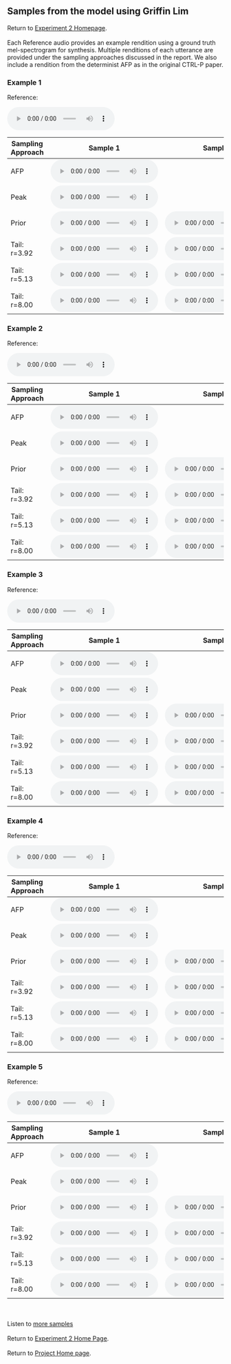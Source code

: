 <!-- exp 1a -->

## Samples from the model using Griffin Lim

Return to [Experiment 2 Homepage](https://ljlj9.github.io/mscproject/experiment_2_test.html).
<br><br>
Each Reference audio provides an example rendition using a ground truth mel-spectrogram for synthesis.
Multiple renditions of each utterance are provided under the sampling approaches discussed in the report. We also include a rendition from the determinist AFP as in the original CTRL-P paper.

### Example 1

Reference:          
<p><audio src="Exp2Test/Example1/reference.wav" controls style="width: 250px;"></audio></p>

| Sampling Approach | Sample 1 | Sample 2 | Sample 3 | Sample 4 | Sample 5 |
| --- | --- | --- | --- | --- | --- |
| AFP | <audio src="afp_web_samples/Example1.wav" controls style="width: 250px;"></audio> | | | | |
| Peak  | <audio src="Exp2Test/Example1/peak/sample_1.wav" controls style="width: 250px;"></audio> | | | | |
| Prior | <audio src="Exp2Test/Example1/prior/sample_1.wav" controls style="width: 250px;"></audio> | <audio src="Exp2Test/Example1/prior/sample_2.wav" controls style="width: 250px;"></audio> | <audio src="Exp2Test/Example1/prior/sample_3.wav" controls style="width: 250px;"></audio> | <audio src="Exp2Test/Example1/prior/sample_4.wav" controls style="width: 250px;"></audio> | <audio src="Exp2Test/Example1/prior/sample_5.wav" controls style="width: 250px;"></audio> |
| Tail: r=3.92 | <audio src="Exp2Test/Example1/tail392/sample_1.wav" controls style="width: 250px;"></audio> | <audio src="Exp2Test/Example1/tail392/sample_2.wav" controls style="width: 250px;"></audio> | <audio src="Exp2Test/Example1/tail392/sample_3.wav" controls style="width: 250px;"></audio> | <audio src="Exp2Test/Example1/tail392/sample_4.wav" controls style="width: 250px;"></audio> | <audio src="Exp2Test/Example1/tail392/sample_5.wav" controls style="width: 250px;"></audio> |
| Tail: r=5.13 | <audio src="Exp2Test/Example1/tail513/sample_1.wav" controls style="width: 250px;"></audio> | <audio src="Exp2Test/Example1/tail513/sample_2.wav" controls style="width: 250px;"></audio> | <audio src="Exp2Test/Example1/tail513/sample_3.wav" controls style="width: 250px;"></audio> | <audio src="Exp2Test/Example1/tail513/sample_4.wav" controls style="width: 250px;"></audio> | <audio src="Exp2Test/Example1/tail513/sample_5.wav" controls style="width: 250px;"></audio> |
| Tail: r=8.00 | <audio src="Exp2Test/Example1/tail8/sample_1.wav" controls style="width: 250px;"></audio> | <audio src="Exp2Test/Example1/tail8/sample_2.wav" controls style="width: 250px;"></audio> | <audio src="Exp2Test/Example1/tail8/sample_3.wav" controls style="width: 250px;"></audio> | <audio src="Exp2Test/Example1/tail8/sample_4.wav" controls style="width: 250px;"></audio> | <audio src="Exp2Test/Example1/tail8/sample_5.wav" controls style="width: 250px;"></audio> |

### Example 2

Reference:          
<p><audio src="Exp2Test/Example2/reference.wav" controls style="width: 250px;"></audio></p>

| Sampling Approach | Sample 1 | Sample 2 | Sample 3 | Sample 4 | Sample 5 |
| --- | --- | --- | --- | --- | --- |
| AFP | <audio src="afp_web_samples/Example2.wav" controls style="width: 250px;"></audio> | | | | |
| Peak  | <audio src="Exp2Test/Example2/peak/sample_1.wav" controls style="width: 250px;"></audio> | | | | |
| Prior | <audio src="Exp2Test/Example2/prior/sample_1.wav" controls style="width: 250px;"></audio> | <audio src="Exp2Test/Example2/prior/sample_2.wav" controls style="width: 250px;"></audio> | <audio src="Exp2Test/Example2/prior/sample_3.wav" controls style="width: 250px;"></audio> | <audio src="Exp2Test/Example2/prior/sample_4.wav" controls style="width: 250px;"></audio> | <audio src="Exp2Test/Example2/prior/sample_5.wav" controls style="width: 250px;"></audio> |
| Tail: r=3.92 | <audio src="Exp2Test/Example2/tail392/sample_1.wav" controls style="width: 250px;"></audio> | <audio src="Exp2Test/Example2/tail392/sample_2.wav" controls style="width: 250px;"></audio> | <audio src="Exp2Test/Example2/tail392/sample_3.wav" controls style="width: 250px;"></audio> | <audio src="Exp2Test/Example2/tail392/sample_4.wav" controls style="width: 250px;"></audio> | <audio src="Exp2Test/Example2/tail392/sample_5.wav" controls style="width: 250px;"></audio> |
| Tail: r=5.13 | <audio src="Exp2Test/Example2/tail513/sample_1.wav" controls style="width: 250px;"></audio> | <audio src="Exp2Test/Example2/tail513/sample_2.wav" controls style="width: 250px;"></audio> | <audio src="Exp2Test/Example2/tail513/sample_3.wav" controls style="width: 250px;"></audio> | <audio src="Exp2Test/Example2/tail513/sample_4.wav" controls style="width: 250px;"></audio> | <audio src="Exp2Test/Example2/tail513/sample_5.wav" controls style="width: 250px;"></audio> |
| Tail: r=8.00 | <audio src="Exp2Test/Example2/tail8/sample_1.wav" controls style="width: 250px;"></audio> | <audio src="Exp2Test/Example2/tail8/sample_2.wav" controls style="width: 250px;"></audio> | <audio src="Exp2Test/Example2/tail8/sample_3.wav" controls style="width: 250px;"></audio> | <audio src="Exp2Test/Example2/tail8/sample_4.wav" controls style="width: 250px;"></audio> | <audio src="Exp2Test/Example2/tail8/sample_5.wav" controls style="width: 250px;"></audio> |

### Example 3

Reference:          
<p><audio src="Exp2Test/Example3/reference.wav" controls style="width: 250px;"></audio></p>

| Sampling Approach | Sample 1 | Sample 2 | Sample 3 | Sample 4 | Sample 5 |
| --- | --- | --- | --- | --- | --- |
| AFP | <audio src="afp_web_samples/Example3.wav" controls style="width: 250px;"></audio> | | | | |
| Peak  | <audio src="Exp2Test/Example3/peak/sample_1.wav" controls style="width: 250px;"></audio> | | | | |
| Prior | <audio src="Exp2Test/Example3/prior/sample_1.wav" controls style="width: 250px;"></audio> | <audio src="Exp2Test/Example3/prior/sample_2.wav" controls style="width: 250px;"></audio> | <audio src="Exp2Test/Example3/prior/sample_3.wav" controls style="width: 250px;"></audio> | <audio src="Exp2Test/Example3/prior/sample_4.wav" controls style="width: 250px;"></audio> | <audio src="Exp2Test/Example3/prior/sample_5.wav" controls style="width: 250px;"></audio> |
| Tail: r=3.92 | <audio src="Exp2Test/Example3/tail392/sample_1.wav" controls style="width: 250px;"></audio> | <audio src="Exp2Test/Example3/tail392/sample_2.wav" controls style="width: 250px;"></audio> | <audio src="Exp2Test/Example3/tail392/sample_3.wav" controls style="width: 250px;"></audio> | <audio src="Exp2Test/Example3/tail392/sample_4.wav" controls style="width: 250px;"></audio> | <audio src="Exp2Test/Example3/tail392/sample_5.wav" controls style="width: 250px;"></audio> |
| Tail: r=5.13 | <audio src="Exp2Test/Example3/tail513/sample_1.wav" controls style="width: 250px;"></audio> | <audio src="Exp2Test/Example3/tail513/sample_2.wav" controls style="width: 250px;"></audio> | <audio src="Exp2Test/Example3/tail513/sample_3.wav" controls style="width: 250px;"></audio> | <audio src="Exp2Test/Example3/tail513/sample_4.wav" controls style="width: 250px;"></audio> | <audio src="Exp2Test/Example3/tail513/sample_5.wav" controls style="width: 250px;"></audio> |
| Tail: r=8.00 | <audio src="Exp2Test/Example3/tail8/sample_1.wav" controls style="width: 250px;"></audio> | <audio src="Exp2Test/Example3/tail8/sample_2.wav" controls style="width: 250px;"></audio> | <audio src="Exp2Test/Example3/tail8/sample_3.wav" controls style="width: 250px;"></audio> | <audio src="Exp2Test/Example3/tail8/sample_4.wav" controls style="width: 250px;"></audio> | <audio src="Exp2Test/Example3/tail8/sample_5.wav" controls style="width: 250px;"></audio> |

### Example 4

Reference:          
<p><audio src="Exp2Test/Example4/reference.wav" controls style="width: 250px;"></audio></p>

| Sampling Approach | Sample 1 | Sample 2 | Sample 3 | Sample 4 | Sample 5 |
| --- | --- | --- | --- | --- | --- |
| AFP | <audio src="afp_web_samples/Example4.wav" controls style="width: 250px;"></audio> | | | | |
| Peak  | <audio src="Exp2Test/Example4/peak/sample_1.wav" controls style="width: 250px;"></audio> | | | | |
| Prior | <audio src="Exp2Test/Example4/prior/sample_1.wav" controls style="width: 250px;"></audio> | <audio src="Exp2Test/Example4/prior/sample_2.wav" controls style="width: 250px;"></audio> | <audio src="Exp2Test/Example4/prior/sample_3.wav" controls style="width: 250px;"></audio> | <audio src="Exp2Test/Example4/prior/sample_4.wav" controls style="width: 250px;"></audio> | <audio src="Exp2Test/Example4/prior/sample_5.wav" controls style="width: 250px;"></audio> |
| Tail: r=3.92 | <audio src="Exp2Test/Example4/tail392/sample_1.wav" controls style="width: 250px;"></audio> | <audio src="Exp2Test/Example4/tail392/sample_2.wav" controls style="width: 250px;"></audio> | <audio src="Exp2Test/Example4/tail392/sample_3.wav" controls style="width: 250px;"></audio> | <audio src="Exp2Test/Example4/tail392/sample_4.wav" controls style="width: 250px;"></audio> | <audio src="Exp2Test/Example4/tail392/sample_5.wav" controls style="width: 250px;"></audio> |
| Tail: r=5.13 | <audio src="Exp2Test/Example4/tail513/sample_1.wav" controls style="width: 250px;"></audio> | <audio src="Exp2Test/Example4/tail513/sample_2.wav" controls style="width: 250px;"></audio> | <audio src="Exp2Test/Example4/tail513/sample_3.wav" controls style="width: 250px;"></audio> | <audio src="Exp2Test/Example4/tail513/sample_4.wav" controls style="width: 250px;"></audio> | <audio src="Exp2Test/Example4/tail513/sample_5.wav" controls style="width: 250px;"></audio> |
| Tail: r=8.00 | <audio src="Exp2Test/Example4/tail8/sample_1.wav" controls style="width: 250px;"></audio> | <audio src="Exp2Test/Example4/tail8/sample_2.wav" controls style="width: 250px;"></audio> | <audio src="Exp2Test/Example4/tail8/sample_3.wav" controls style="width: 250px;"></audio> | <audio src="Exp2Test/Example4/tail8/sample_4.wav" controls style="width: 250px;"></audio> | <audio src="Exp2Test/Example4/tail8/sample_5.wav" controls style="width: 250px;"></audio> |

### Example 5

Reference:          
<p><audio src="Exp2Test/Example5/reference.wav" controls style="width: 250px;"></audio></p>

| Sampling Approach | Sample 1 | Sample 2 | Sample 3 | Sample 4 | Sample 5 |
| --- | --- | --- | --- | --- | --- |
| AFP | <audio src="afp_web_samples/Example5.wav" controls style="width: 250px;"></audio> | | | | |
| Peak  | <audio src="Exp2Test/Example5/peak/sample_1.wav" controls style="width: 250px;"></audio> | | | | |
| Prior | <audio src="Exp2Test/Example5/prior/sample_1.wav" controls style="width: 250px;"></audio> | <audio src="Exp2Test/Example5/prior/sample_2.wav" controls style="width: 250px;"></audio> | <audio src="Exp2Test/Example5/prior/sample_3.wav" controls style="width: 250px;"></audio> | <audio src="Exp2Test/Example5/prior/sample_4.wav" controls style="width: 250px;"></audio> | <audio src="Exp2Test/Example5/prior/sample_5.wav" controls style="width: 250px;"></audio> |
| Tail: r=3.92 | <audio src="Exp2Test/Example5/tail392/sample_1.wav" controls style="width: 250px;"></audio> | <audio src="Exp2Test/Example5/tail392/sample_2.wav" controls style="width: 250px;"></audio> | <audio src="Exp2Test/Example5/tail392/sample_3.wav" controls style="width: 250px;"></audio> | <audio src="Exp2Test/Example5/tail392/sample_4.wav" controls style="width: 250px;"></audio> | <audio src="Exp2Test/Example5/tail392/sample_5.wav" controls style="width: 250px;"></audio> |
| Tail: r=5.13 | <audio src="Exp2Test/Example5/tail513/sample_1.wav" controls style="width: 250px;"></audio> | <audio src="Exp2Test/Example5/tail513/sample_2.wav" controls style="width: 250px;"></audio> | <audio src="Exp2Test/Example5/tail513/sample_3.wav" controls style="width: 250px;"></audio> | <audio src="Exp2Test/Example5/tail513/sample_4.wav" controls style="width: 250px;"></audio> | <audio src="Exp2Test/Example5/tail513/sample_5.wav" controls style="width: 250px;"></audio> |
| Tail: r=8.00 | <audio src="Exp2Test/Example5/tail8/sample_1.wav" controls style="width: 250px;"></audio> | <audio src="Exp2Test/Example5/tail8/sample_2.wav" controls style="width: 250px;"></audio> | <audio src="Exp2Test/Example5/tail8/sample_3.wav" controls style="width: 250px;"></audio> | <audio src="Exp2Test/Example5/tail8/sample_4.wav" controls style="width: 250px;"></audio> | <audio src="Exp2Test/Example5/tail8/sample_5.wav" controls style="width: 250px;"></audio> |

<br><br>
Listen to [more samples](https://ljlj9.github.io/mscproject/experiment_2_ii.html)
<br><br>
Return to [Experiment 2 Home Page](https://ljlj9.github.io/mscproject/experiment_2_test.html).
<br><br>
Return to [Project Home page](https://ljlj9.github.io/mscproject/index.html).
